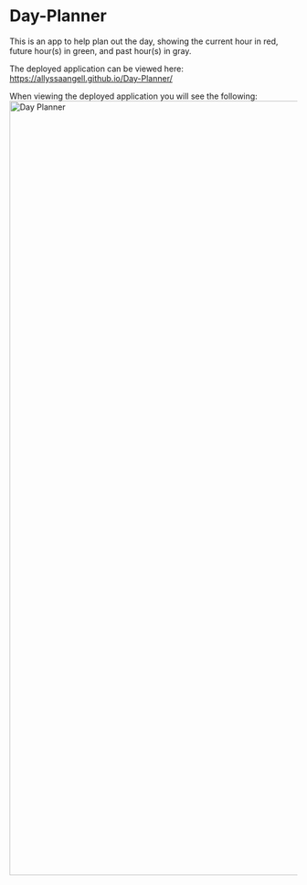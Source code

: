 # Day-Planner

This is an app to help plan out the day, showing the current hour in red, future hour(s) in green, and past hour(s) in gray.

The deployed application can be viewed here: https://allyssaangell.github.io/Day-Planner/

When viewing the deployed application you will see the following:
<img width="1355" alt="Day Planner" src="https://user-images.githubusercontent.com/86737019/151707584-282582ec-fa61-437a-a921-6707d88d9d8e.png">

